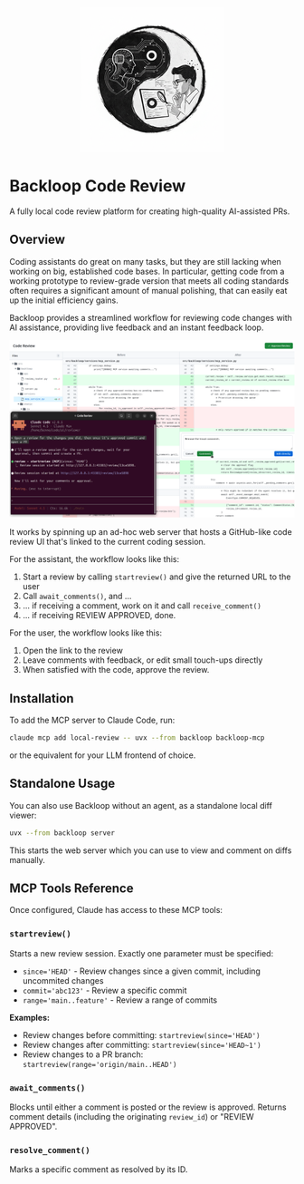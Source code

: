 <div align="center">
<img src="logo.png" alt="Logo">
</div>

# Backloop Code Review

A fully local code review platform for creating high-quality AI-assisted PRs.

## Overview

Coding assistants do great on many tasks, but they are still lacking when
working on big, established code bases. In particular, getting code from a
working prototype to review-grade version that meets all coding standards often
requires a significant amount of manual polishing, that can easily eat up
the initial efficiency gains.

Backloop provides a streamlined workflow for reviewing code changes with
AI assistance, providing live feedback and an instant feedback loop.

![Review Loop](image.png)

It works by spinning up an ad-hoc web server that hosts a GitHub-like code
review UI that's linked to the current coding session.

For the assistant, the workflow looks like this:

1. Start a review by calling `startreview()` and give the returned URL to the user
2. Call `await_comments()`, and ...
3. ... if receiving a comment, work on it and call `receive_comment()`
4. ... if receiving REVIEW APPROVED, done.

For the user, the workflow looks like this:

1. Open the link to the review
2. Leave comments with feedback, or edit small touch-ups directly
3. When satisfied with the code, approve the review.

## Installation

To add the MCP server to Claude Code, run:

```bash
claude mcp add local-review -- uvx --from backloop backloop-mcp
```

or the equivalent for your LLM frontend of choice.

## Standalone Usage

You can also use Backloop without an agent, as a standalone local diff
viewer:

```bash
uvx --from backloop server
```

This starts the web server which you can use to view and comment on
diffs manually.

## MCP Tools Reference

Once configured, Claude has access to these MCP tools:

### `startreview()`

Starts a new review session. Exactly one parameter must be specified:

- `since='HEAD'` - Review changes since a given commit, including uncommited changes
- `commit='abc123'` - Review a specific commit
- `range='main..feature'` - Review a range of commits

**Examples:**

- Review changes before committing: `startreview(since='HEAD')`
- Review changes after committing: `startreview(since='HEAD~1')`
- Review changes to a PR branch: `startreview(range='origin/main..HEAD')`

### `await_comments()`

Blocks until either a comment is posted or the review is approved.
Returns comment details (including the originating `review_id`) or "REVIEW APPROVED".

### `resolve_comment()`

Marks a specific comment as resolved by its ID.

